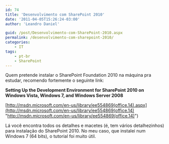 ```yaml
---
id: 74
title: 'Desenvolvimento com SharePoint 2010'
date: '2011-04-05T15:26:24-03:00'
author: 'Leandro Daniel'

guid: /post/Desenvolvimento-com-SharePoint-2010.aspx
permalink: /desenvolvimento-com-sharepoint-2010/
categories:
    - IT
tags:
    - pt-br
    - SharePoint
---
```


Quem pretende instalar o SharePoint Foundation 2010 na máquina pra estudar, recomendo fortemente o seguinte link:

**Setting Up the Development Environment for SharePoint 2010 on Windows Vista, Windows 7, and Windows Server 2008**

[http://msdn.microsoft.com/en-us/library/ee554869(office.14).aspx](http://msdn.microsoft.com/en-us/library/ee554869(office.14) "http://msdn.microsoft.com/en-us/library/ee554869(office.14)")

Lá você encontra todos os detalhes e macetes (é, tem vários detalhezinhos) para instalação do SharePoint 2010. No meu caso, que instalei num Windows 7 (64 bits), o tutorial foi muito útil.
